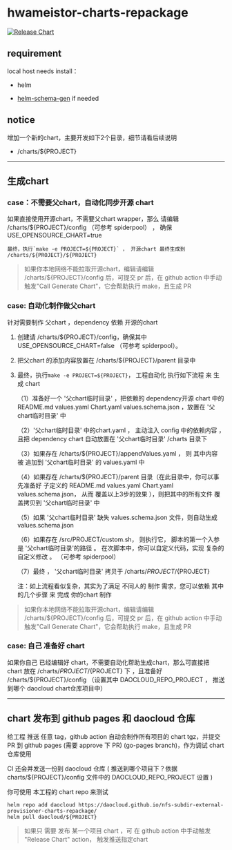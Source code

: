 # hwameistor-charts-repackage
[![Release Chart](https://github.com/DaoCloud/nfs-subdir-external-provisioner-charts-repackage/actions/workflows/release-chart.yml/badge.svg)](https://github.com/DaoCloud/nfs-subdir-external-provisioner-charts-repackage/actions/workflows/release-chart.yml)

## requirement

local host needs install：

* helm

* [helm-schema-gen](https://github.com/karuppiah7890/helm-schema-gen.git) if needed

## notice

增加一个新的chart，主要开发如下2个目录，细节请看后续说明

* /charts/${PROJECT}

***

## 生成chart

### case：不需要父chart，自动化同步开源 chart

如果直接使用开源chart，不需要父chart wrapper，那么 请编辑  /charts/${PROJECT}/config （可参考 spiderpool） ， 确保 USE_OPENSOURCE_CHART=true

    最终，执行`make -e PROJECT=${PROJECT}` ， 开源chart 最终生成到 /charts/${PROJECT}/${PROJECT}

> 如果你本地网络不能拉取开源chart，编辑请编辑  /charts/${PROJECT}/config 后，可提交 pr 后，在 github action 中手动触发"Call Generate Chart"，它会帮助执行 make，且生成 PR

### case: 自动化制作做父chart

针对需要制作 父chart ，dependency 依赖 开源的chart

1. 创建请  /charts/${PROJECT}/config，确保其中 USE_OPENSOURCE_CHART=false （可参考 spiderpool）。

2. 把父chart 的添加内容放置在 /charts/${PROJECT}/parent 目录中

3. 最终，执行`make -e PROJECT=${PROJECT}`， 工程自动化 执行如下流程 来 生成 chart

   （1）准备好一个 '父chart临时目录' ，把依赖的 dependency开源 chart 中的 README.md values.yaml Chart.yaml values.schema.json ，放置在 '父chart临时目录' 中

   （2）'父chart临时目录' 中的chart.yaml ， 主动注入 config 中的依赖内容 ，且把 dependency chart 自动放置在 '父chart临时目录'  /charts 目录下

   （3）如果存在 /charts/${PROJECT}/appendValues.yaml  ， 则 其中内容 被 追加到 '父chart临时目录' 的 values.yaml 中

   （4）如果存在 /charts/${PROJECT}/parent 目录（在此目录中，你可以事先准备好 子定义的 README.md values.yaml Chart.yaml values.schema.json， 从而 覆盖以上3步的效果 ），则把其中的所有文件  覆盖拷贝到 '父chart临时目录' 中

   （5）如果 '父chart临时目录'  缺失 values.schema.json 文件，则自动生成 values.schema.json

   （6）如果存在 /src/PROJECT/custom.sh， 则执行它， 脚本的第一个入参是 '父chart临时目录'的路径 。 在次脚本中，你可以自定义代码，实现 复杂的 自定义修改 。 （可参考 spiderpool）

   （7）最终 ， '父chart临时目录'  拷贝于 /charts/${PROJECT}/${PROJECT}

   注：如上流程看似复杂，其实为了满足 不同人的 制作 需求，您可以依赖 其中的几个步骤 来 完成 你的chart 制作

> 如果你本地网络不能拉取开源chart，编辑请编辑  /charts/${PROJECT}/config 后，可提交 pr 后，在 github action 中手动触发"Call Generate Chart"，它会帮助执行 make，且生成 PR

### case: 自己 准备好  chart

如果你自己 已经编辑好 chart，不需要自动化帮助生成chart，那么可直接把 chart 放在 /charts/${PROJECT}/${PROJECT} 下 ，且准备好 /charts/${PROJECT}/config （设置其中 DAOCLOUD_REPO_PROJECT ， 推送到哪个 daocloud chart仓库项目中）

***

## chart 发布到 github pages 和 daocloud 仓库

给工程 推送 任意 tag，github action 自动会制作所有项目的 chart tgz，并提交 PR 到 github pages (需要 approve 下 PR) (go-pages branch)，作为调试 chart 仓库使用

CI 还会并发送一份到 daocloud 仓库 ( 推送到哪个项目下？依据  charts/${PROJECT}/config 文件中的 DAOCLOUD_REPO_PROJECT 设置 )

你可使用 本工程的 chart repo 来测试

    helm repo add daocloud https://daocloud.github.io/nfs-subdir-external-provisioner-charts-repackage/
    helm pull daocloud/${PROJECT}

> 如果只 需要 发布 某一个项目 chart ，可 在 github action 中手动触发 "Release Chart" action， 触发推送指定chart